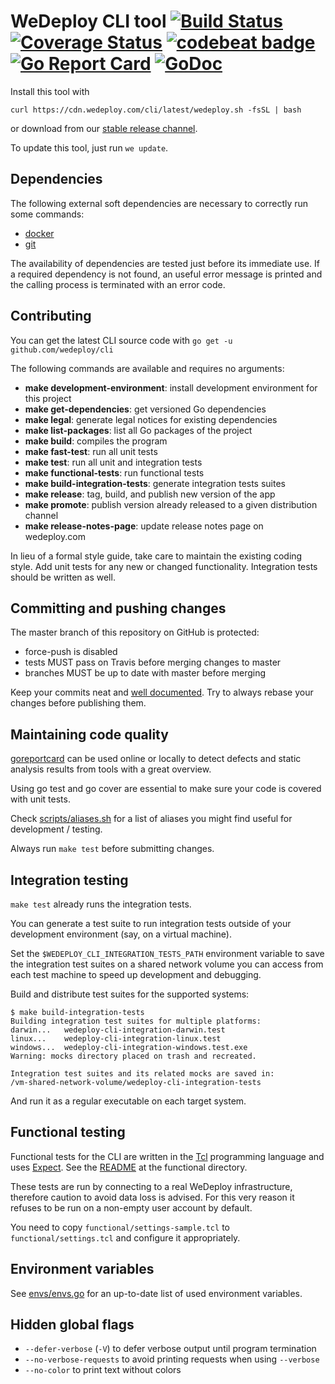 # WeDeploy CLI tool [![Build Status](https://travis-ci.com/wedeploy/cli.svg?token=a51FNuiJPYZtHhup9q1V&branch=master)](https://travis-ci.com/wedeploy/cli) [![Coverage Status](https://coveralls.io/repos/wedeploy/cli/badge.svg)](https://coveralls.io/r/wedeploy/cli) [![codebeat badge](https://codebeat.co/badges/bd6acb49-ccdf-4045-a877-05da0198261a)](https://codebeat.co/projects/github-com-wedeploy-cli) [![Go Report Card](https://goreportcard.com/badge/github.com/wedeploy/cli)](https://goreportcard.com/report/github.com/wedeploy/cli) [![GoDoc](https://godoc.org/github.com/wedeploy/cli?status.svg)](https://godoc.org/github.com/wedeploy/cli)

Install this tool with

`curl https://cdn.wedeploy.com/cli/latest/wedeploy.sh -fsSL | bash`

or download from our [stable release channel](https://dl.equinox.io/wedeploy/we/stable).

To update this tool, just run `we update`.

## Dependencies
The following external soft dependencies are necessary to correctly run some commands:
* [docker](https://www.docker.com/)
* [git](https://git-scm.com/)

The availability of dependencies are tested just before its immediate use. If a required dependency is not found, an useful error message is printed and the calling process is terminated with an error code.

## Contributing
You can get the latest CLI source code with `go get -u github.com/wedeploy/cli`

The following commands are available and requires no arguments:

* **make development-environment**: install development environment for this project
* **make get-dependencies**: get versioned Go dependencies
* **make legal**: generate legal notices for existing dependencies
* **make list-packages**: list all Go packages of the project
* **make build**: compiles the program
* **make fast-test**: run all unit tests
* **make test**: run all unit and integration tests
* **make functional-tests**: run functional tests
* **make build-integration-tests**: generate integration tests suites
* **make release**: tag, build, and publish new version of the app
* **make promote**: publish version already released to a given distribution channel
* **make release-notes-page**: update release notes page on wedeploy.com

In lieu of a formal style guide, take care to maintain the existing coding style. Add unit tests for any new or changed functionality. Integration tests should be written as well.

## Committing and pushing changes
The master branch of this repository on GitHub is protected:
* force-push is disabled
* tests MUST pass on Travis before merging changes to master
* branches MUST be up to date with master before merging

Keep your commits neat and [well documented](https://wiki.openstack.org/wiki/GitCommitMessages). Try to always rebase your changes before publishing them.

## Maintaining code quality
[goreportcard](https://goreportcard.com/report/github.com/wedeploy/cli) can be used online or locally to detect defects and static analysis results from tools with a great overview.

Using go test and go cover are essential to make sure your code is covered with unit tests.

Check [scripts/aliases.sh](https://github.com/wedeploy/cli/tree/master/scripts/aliases.sh) for a list of aliases you might find useful for development / testing.

Always run `make test` before submitting changes.

## Integration testing
`make test` already runs the integration tests.

You can generate a test suite to run integration tests outside of your development environment (say, on a virtual machine).

Set the `$WEDEPLOY_CLI_INTEGRATION_TESTS_PATH` environment variable to save the integration test suites on a shared network volume you can access from each test machine to speed up development and debugging.

Build and distribute test suites for the supported systems:

```
$ make build-integration-tests
Building integration test suites for multiple platforms:
darwin...	wedeploy-cli-integration-darwin.test
linux...	wedeploy-cli-integration-linux.test
windows...	wedeploy-cli-integration-windows.test.exe
Warning: mocks directory placed on trash and recreated.

Integration test suites and its related mocks are saved in:
/vm-shared-network-volume/wedeploy-cli-integration-tests
```

And run it as a regular executable on each target system.

## Functional testing
Functional tests for the CLI are written in the [Tcl](https://tcl.tk/) programming language and uses [Expect](https://core.tcl.tk/expect/). See the [README](functional/README.md) at the functional directory.

These tests are run by connecting to a real WeDeploy infrastructure, therefore caution to avoid data loss is advised. For this very reason it refuses to be run on a non-empty user account by default.

You need to copy `functional/settings-sample.tcl` to `functional/settings.tcl` and configure it appropriately.

## Environment variables
See [envs/envs.go](envs/envs.go) for an up-to-date list of used environment variables.

## Hidden global flags
* `--defer-verbose` (`-V`) to defer verbose output until program termination
* `--no-verbose-requests` to avoid printing requests when using `--verbose`
* `--no-color` to print text without colors
